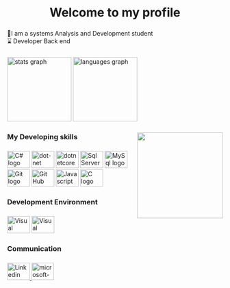 <h1 align="center">Welcome to my profile</h1>

###

<p align="left">📗I am a systems Analysis and Development student<br>⌛ Developer Back end

###

<div align="left">
  <img src="https://github-readme-stats.vercel.app/api?hide_title=false&hide_rank=false&show_icons=false&include_all_commits=true&count_private=true&disable_animations=false&theme=dark&locale=en&hide_border=false&username=Rafazz04" height="150" alt="stats graph"  />
  <img src="https://github-readme-stats.vercel.app/api/top-langs?locale=pt-br&hide_title=false&layout=compact&card_width=320&langs_count=5&theme=dark&hide_border=false&username=Rafazz04" height="150" alt="languages graph"  />
</div>

###

<img align="right" height="200" src="https://c.tenor.com/rkY5QA5c3VAAAAAC/gato-digitando.gif"  />

###

<h3 align="left">My Developing skills</h3>

###

<div align="left">
  
   <img src="https://cdn.jsdelivr.net/gh/devicons/devicon/icons/csharp/csharp-original.svg" height="40" width="53" alt="C# logo" />
   <img src="https://cdn.jsdelivr.net/gh/devicons/devicon/icons/dot-net/dot-net-original-wordmark.svg" height="40" width="53" alt="dot-net logo" />
   <img src="https://cdn.jsdelivr.net/gh/devicons/devicon/icons/dotnetcore/dotnetcore-original.svg" height="40" width="53" alt="dotnetcore logo"/>
   <img src="https://cdn.jsdelivr.net/gh/devicons/devicon/icons/microsoftsqlserver/microsoftsqlserver-plain-wordmark.svg" height="40" width="53" alt="Sql Server logo"/>
   <img src="https://cdn.jsdelivr.net/gh/devicons/devicon/icons/mysql/mysql-original-wordmark.svg" height="40" width="53" alt="MySql logo"/>
   <img src="https://cdn.jsdelivr.net/gh/devicons/devicon/icons/git/git-original-wordmark.svg" height="40" width="53" alt="Git logo"/>
   <img src="https://cdn.jsdelivr.net/gh/devicons/devicon/icons/github/github-original-wordmark.svg"  height="40" width="53" alt="Git Hub logo"/>
   <img src="https://cdn.jsdelivr.net/gh/devicons/devicon/icons/javascript/javascript-original.svg" height="40" width="53" alt="Javascript logo"/>      
   <img src="https://cdn.jsdelivr.net/gh/devicons/devicon/icons/c/c-original.svg" height="40" width="53" alt="C logo" />
             
</div>

###

<h3 align="left">Development Environment</h3>

###

<div align="left">
    <img src="https://cdn.jsdelivr.net/gh/devicons/devicon/icons/visualstudio/visualstudio-plain-wordmark.svg" height="40" width="53" alt="Visual studio logo"/>
    <img src="https://cdn.jsdelivr.net/gh/devicons/devicon/icons/vscode/vscode-original-wordmark.svg" height="40" width="53" alt="Visual studio code logo"/>
          
          
</div>

###

<h3 align="left">Communication</h3>

###

<div align="left">
  <a href="https://www.linkedin.com/in/rafael-santos-luz-33b7b91a6/" target="_blank">
     <img src="https://cdn.jsdelivr.net/gh/devicons/devicon/icons/linkedin/linkedin-original.svg" height="40" width="53" alt="Linkedin logo"/>
          
  </a>
  <a href="mailto:rafael.luz04@outlook.com" target="_blank">
    <img src="https://raw.githubusercontent.com/maurodesouza/profile-readme-generator/master/src/assets/icons/social/microsoft-outlook/default.svg" width="52" height="40" alt="microsoft-outlook logo"  />
  </a>
</div>

###

